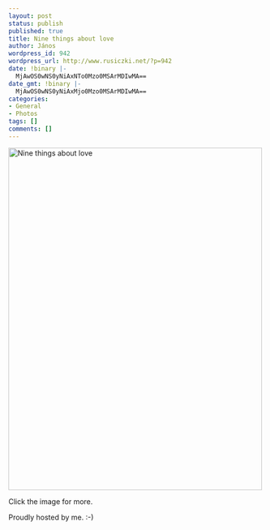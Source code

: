 ```yaml
---
layout: post
status: publish
published: true
title: Nine things about love
author: János
wordpress_id: 942
wordpress_url: http://www.rusiczki.net/?p=942
date: !binary |-
  MjAwOS0wNS0yNiAxNTo0Mzo0MSArMDIwMA==
date_gmt: !binary |-
  MjAwOS0wNS0yNiAxMjo0Mzo0MSArMDIwMA==
categories:
- General
- Photos
tags: []
comments: []
---
```

<p><a href="http://cosmonova.ro/post/113210915/nine-things-about-love"><img src="http://www.rusiczki.net/wp-content/uploads/2009/05/nine-things-about-love.jpg" alt="Nine things about love" title="Nine things about love" width="500" height="676"/></a></p>
<p>Click the image for more.</p>
<p>Proudly hosted by me. :-)</p>
